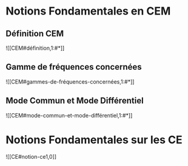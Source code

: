 
# Notions Fondamentales en CEM

## Définition CEM

![[CEM#définition,1:#*]]

## Gamme de fréquences concernées

![[CEM#gammes-de-fréquences-concernées,1:#*]]

## Mode Commun et Mode Différentiel

![[CEM#mode-commun-et-mode-différentiel,1:#*]]




# Notions Fondamentales sur les CE

![[CE#notion-ce1,0]]
